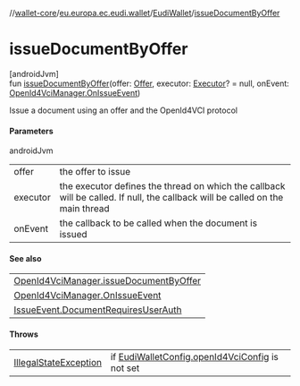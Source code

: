 //[wallet-core](../../../index.md)/[eu.europa.ec.eudi.wallet](../index.md)/[EudiWallet](index.md)/[issueDocumentByOffer](issue-document-by-offer.md)

# issueDocumentByOffer

[androidJvm]\
fun [issueDocumentByOffer](issue-document-by-offer.md)(offer: [Offer](../../eu.europa.ec.eudi.wallet.issue.openid4vci/-offer/index.md), executor: [Executor](https://developer.android.com/reference/kotlin/java/util/concurrent/Executor.html)? = null, onEvent: [OpenId4VciManager.OnIssueEvent](../../eu.europa.ec.eudi.wallet.issue.openid4vci/-open-id4-vci-manager/-on-issue-event/index.md))

Issue a document using an offer and the OpenId4VCI protocol

#### Parameters

androidJvm

| | |
|---|---|
| offer | the offer to issue |
| executor | the executor defines the thread on which the callback will be called. If null, the callback will be called on the main thread |
| onEvent | the callback to be called when the document is issued |

#### See also

| |
|---|
| [OpenId4VciManager.issueDocumentByOffer](../../eu.europa.ec.eudi.wallet.issue.openid4vci/-open-id4-vci-manager/issue-document-by-offer.md) |
| [OpenId4VciManager.OnIssueEvent](../../eu.europa.ec.eudi.wallet.issue.openid4vci/-open-id4-vci-manager/-on-issue-event/index.md) | on how to handle the result |
| [IssueEvent.DocumentRequiresUserAuth](../../eu.europa.ec.eudi.wallet.issue.openid4vci/-issue-event/-document-requires-user-auth/index.md) | on how to handle user authentication |

#### Throws

| | |
|---|---|
| [IllegalStateException](https://kotlinlang.org/api/latest/jvm/stdlib/kotlin/-illegal-state-exception/index.html) | if [EudiWalletConfig.openId4VciConfig](../-eudi-wallet-config/open-id4-vci-config.md) is not set |

